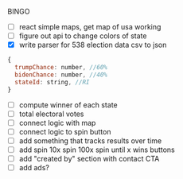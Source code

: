 BINGO

- [ ] react simple maps, get map of usa working
- [ ] figure out api to change colors of state
- [x] write parser for 538 election data csv to json
```javascript
{
  trumpChance: number, //60%
  bidenChance: number, //40%
  stateId: string, //RI 
}
```
- [ ] compute winner of each state
- [ ] total electoral votes
- [ ] connect logic with map
- [ ] connect logic to spin button
- [ ] add something that tracks results over time
- [ ] add spin 10x spin 100x spin until x wins buttons
- [ ] add "created by" section with contact CTA
- [ ] add ads?
